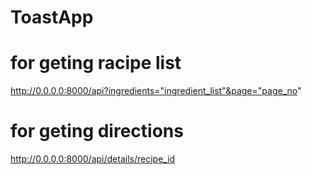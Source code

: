 # ToastApp
# for geting racipe list
http://0.0.0.0:8000/api?ingredients="ingredient_list"&page="page_no"

# for geting directions
http://0.0.0.0:8000/api/details/recipe_id
